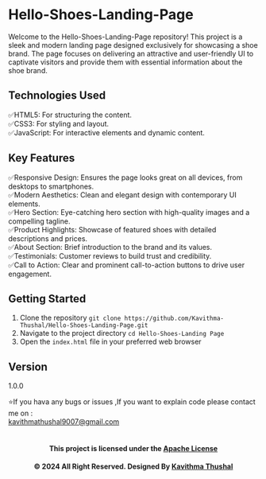 # Hello-Shoes-Landing-Page

Welcome to the Hello-Shoes-Landing-Page repository! This project is a sleek and modern landing page designed exclusively
for showcasing a shoe brand. The page focuses on delivering an attractive and user-friendly UI to captivate visitors and
provide them with essential information about the shoe brand.

## Technologies Used

✅HTML5: For structuring the content.<br/>
✅CSS3: For styling and layout.<br/>
✅JavaScript: For interactive elements and dynamic content.<br/>

## Key Features

✅Responsive Design: Ensures the page looks great on all devices, from desktops to smartphones.<br/>
✅Modern Aesthetics: Clean and elegant design with contemporary UI elements.<br/>
✅Hero Section: Eye-catching hero section with high-quality images and a compelling tagline.<br/>
✅Product Highlights: Showcase of featured shoes with detailed descriptions and prices.<br/>
✅About Section: Brief introduction to the brand and its values.<br/>
✅Testimonials: Customer reviews to build trust and credibility.<br/>
✅Call to Action: Clear and prominent call-to-action buttons to drive user engagement.<br/>

## Getting Started

1. Clone the repository `git clone https://github.com/Kavithma-Thushal/Hello-Shoes-Landing-Page.git`
2. Navigate to the project directory `cd Hello-Shoes-Landing Page`
3. Open the `index.html` file in your preferred web browser

## Version

1.0.0

⭐️If you hava any bugs or issues ,If you want to explain code please contact me on :<br/>
[kavithmathushal9007@gmail.com](https://www.kavithmathushal9007@gmail.com)<br/><br/>

<div align="center">

#### This project is licensed under the [Apache License](LICENSE)

#### © 2024 All Right Reserved. Designed By [Kavithma Thushal](https://github.com/Kavithma-Thushal)

</div>